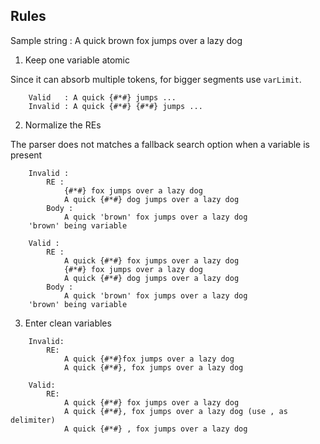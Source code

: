 ## Rules 

Sample string : A quick brown fox jumps over a lazy dog

1. Keep one variable atomic 

Since it can absorb multiple tokens, for bigger segments use ```varLimit```.
```
    Valid   : A quick {#*#} jumps ...
    Invalid : A quick {#*#} {#*#} jumps ...
```

2. Normalize the REs

The parser does not matches a fallback search option when a variable is present 
```
    Invalid : 
        RE :
            {#*#} fox jumps over a lazy dog
            A quick {#*#} dog jumps over a lazy dog
        Body :
            A quick 'brown' fox jumps over a lazy dog    
    'brown' being variable
```

```
    Valid : 
        RE :
            A quick {#*#} fox jumps over a lazy dog
            {#*#} fox jumps over a lazy dog
            A quick {#*#} dog jumps over a lazy dog
        Body :
            A quick 'brown' fox jumps over a lazy dog    
    'brown' being variable
```

3. Enter clean variables 

```
    Invalid:
        RE:
            A quick {#*#}fox jumps over a lazy dog
            A quick {#*#}, fox jumps over a lazy dog
```

```
    Valid:
        RE:
            A quick {#*#} fox jumps over a lazy dog
            A quick {#*#}, fox jumps over a lazy dog (use , as delimiter)
            A quick {#*#} , fox jumps over a lazy dog
```